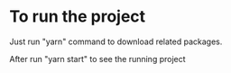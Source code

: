 # To run the project

Just run "yarn" command to download related packages.

After run "yarn start" to see the running project
